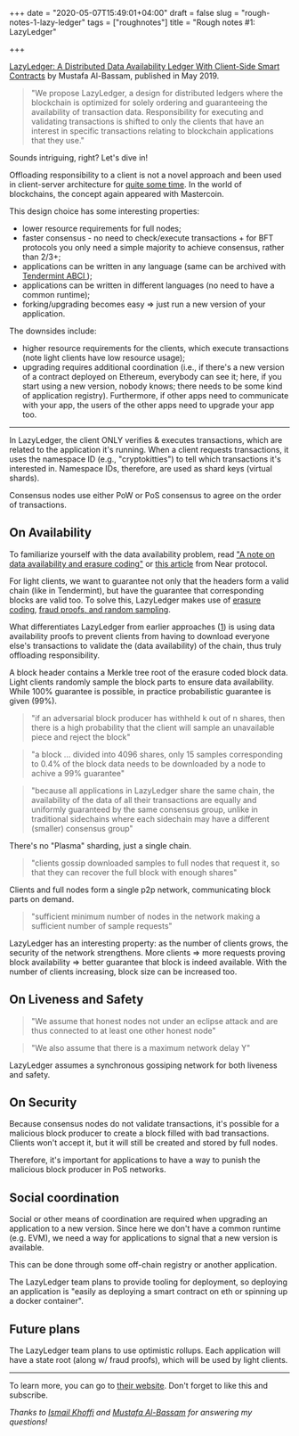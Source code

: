 +++
date = "2020-05-07T15:49:01+04:00"
draft = false
slug = "rough-notes-1-lazy-ledger"
tags = ["roughnotes"]
title = "Rough notes #1: LazyLedger"

+++

[LazyLedger: A Distributed Data Availability Ledger With Client-Side Smart
Contracts](https://arxiv.org/abs/1905.09274) by Mustafa Al-Bassam, published in
May 2019.

<!--more-->

> "We propose LazyLedger, a design for distributed ledgers where the blockchain is optimized for solely ordering and guaranteeing the availability of transaction data. Responsibility for executing and validating transactions is shifted to only the clients that have an interest in specific transactions relating to blockchain applications that they use."

Sounds intriguing, right? Let's dive in!

Offloading responsibility to a client is not a novel approach and been used in
client-server architecture for [quite some
time](https://en.wikipedia.org/wiki/Fat_client). In the world of blockchains,
the concept again appeared with Mastercoin.

This design choice has some interesting properties:

- lower resource requirements for full nodes;
- faster consensus - no need to check/execute transactions + for BFT protocols you only need a simple majority to achieve consensus, rather than 2/3+;
- applications can be written in any language (same can be archived with
  [Tendermint ABCI
  ](https://docs.tendermint.com/master/introduction/what-is-tendermint.html#intro-to-abci));
- applications can be written in different languages (no need to have a common
  runtime);
- forking/upgrading becomes easy => just run a new version of your application.

The downsides include:

- higher resource requirements for the clients, which execute transactions (note light clients have low resource usage);
- upgrading requires additional coordination (i.e., if there's a new version of a contract deployed on Ethereum, everybody can see it; here, if you start using a new version, nobody knows; there needs to be some kind of application registry). Furthermore, if other apps need to communicate with your app, the users of the other apps need to upgrade your app too.

---

In LazyLedger, the client ONLY verifies & executes transactions, which are
related to the application it's running. When a client requests transactions,
it uses the namespace ID (e.g., "cryptokitties") to tell which transactions
it's interested in. Namespace IDs, therefore, are used as shard keys (virtual
shards).

Consensus nodes use either PoW or PoS consensus to agree on the order of
transactions.

## On Availability

To familiarize yourself with the data availability problem, read ["A note on
data availability and erasure
coding"](https://github.com/ethereum/research/wiki/A-note-on-data-availability-and-erasure-coding)
or [this
article](https://medium.com/nearprotocol/unsolved-problems-in-blockchain-sharding-2327d6517f43)
from Near protocol.

For light clients, we want to guarantee not only that the headers form a valid
chain (like in Tendermint), but have the guarantee that corresponding blocks
are valid too. To solve this, LazyLedger makes use of [erasure coding][2],
[fraud proofs, and random sampling][3].

What differentiates LazyLedger from earlier approaches ([1][1]) is using data
availability proofs to prevent clients from having to download everyone else's
transactions to validate the (data availability) of the chain, thus truly
offloading responsibility.

A block header contains a Merkle tree root of the erasure coded block data.
Light clients randomly sample the block parts to ensure data availability.
While 100% guarantee is possible, in practice probabilistic guarantee is given
(99%).

> "if an adversarial block producer has withheld k out of n shares, then there is a high probability that the client will sample an unavailable piece and reject the block"

> "a block ... divided into 4096 shares, only 15 samples corresponding to 0.4% of the block data needs to be downloaded by a node to achive a 99% guarantee"

> "because all applications in LazyLedger share the same chain, the availability of the data of all their transactions are equally and uniformly guaranteed by the same consensus group, unlike in traditional sidechains where each sidechain may have a different (smaller) consensus group"

There's no "Plasma" sharding, just a single chain.

> "clients gossip downloaded samples to full nodes that request it, so that they can recover the full block with enough shares"

Clients and full nodes form a single p2p network, communicating block parts on demand.

> "sufficient minimum number of nodes in the network making a sufficient number of sample requests"

LazyLedger has an interesting property: as the number of clients grows, the
security of the network strengthens. More clients => more requests proving
block availability => better guarantee that block is indeed available. With the
number of clients increasing, block size can be increased too.

## On Liveness and Safety

> "We assume that honest nodes not under an eclipse attack and are thus connected to at least one other honest node"

> "We also assume that there is a maximum network delay Y"

LazyLedger assumes a synchronous gossiping network for both liveness and
safety.

## On Security

Because consensus nodes do not validate transactions, it's possible for a
malicious block producer to create a block filled with bad transactions.
Clients won't accept it, but it will still be created and stored by full nodes.

Therefore, it's important for applications to have a way to punish the
malicious block producer in PoS networks.

## Social coordination

Social or other means of coordination are required when upgrading an
application to a new version. Since here we don't have a common runtime (e.g.
EVM), we need a way for applications to signal that a new version is available.

This can be done through some off-chain registry or another application.

The LazyLedger team plans to provide tooling for deployment, so deploying an
application is "easily as deploying a smart contract on eth or spinning
up a docker container".

## Future plans

The LazyLedger team plans to use optimistic rollups. Each application will have
a state root (along w/ fraud proofs), which will be used by light clients.

---

To learn more, you can go to [their website](https://lazyledger.io/). Don't
forget to like this and subscribe.

_Thanks to [Ismail Khoffi](https://twitter.com/KreuzUQuer) and [Mustafa
Al-Bassam](https://twitter.com/musalbas) for answering my questions!_

[1]: <https://www.cs.cornell.edu/lorenzo/papers/sosp03.pdf> "Separating Agreement from Execution for Byzantine Fault Tolerant Services"
[2]: https://en.wikipedia.org/wiki/Erasure_code
[3]: <https://arxiv.org/pdf/1809.09044.pdf> "Fraud and Data Availability Proofs: Maximising Light Client Security and Scaling Blockchains with Dishonest Majorities"

